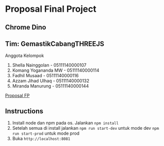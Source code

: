 # Proposal Final Project
## Chrome Dino

## Tim: GemastikCabangTHREEJS
Anggota Kelompok
1. Shella Nainggolan - 05111140000107
2. Komang Yogananda MW - 05111140000114
3. Fadhil Musaad - 05111140000116
4. Azzam Jihad Ulhaq - 05111140000132
5. Miranda Manurung - 05111140000144


[Proposal FP](ProposalFP.pdf)

## Instructions

1. Install node dan npm pada os. Jalankan ``npm install``
2. Setelah semua di install jalankan ``npm run start-dev`` untuk mode dev ``npm run start-prod`` untuk mode prod
3. Buka ``http://localhost:8081``